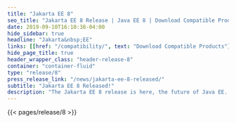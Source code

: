 ```yaml
---
title: "Jakarta EE 8"
seo_title: "Jakarta EE 8 Release | Java EE 8 | Download Compatible Products & Specifications"
date: 2019-09-10T16:10:38-04:00
hide_sidebar: true
headline: "Jakarta&nbsp;EE"
links: [[href: "/compatibility/", text: "Download Compatible Products"], [href: "/specifications/", text: "Specifications"]]
hide_page_title: true
header_wrapper_class: "header-release-8"
container: "container-fluid"
type: "release/8"
press_release_link: "/news/jakarta-ee-8-released/"
subtitle: "Jakarta EE 8 Released!"
description: "The Jakarta EE 8 release is here, the future of Java EE. Download compatible products and see what’s new in the specifications."
---
```


{{< pages/release/8 >}}
